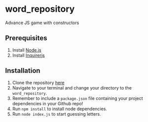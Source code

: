 # word_repository
Advance JS game with constructors

## Prerequisites
1. Install [Node.js](https://nodejs.org/en/)
2. Install [Inquirerjs](https://github.com/SBoudrias/Inquirer.js/)

## Installation
1. Clone the repository [here](https://github.com/rubbishspitfire/word_repository.git)
2. Navigate to your terminal and change your directory to the `word_repository`.
3. Remember to include a `package.json` file containing your project dependencies in your Github repo!
4. Run `npm install` to install node dependencies.
5. Run `node index.js` to start guessing letters.